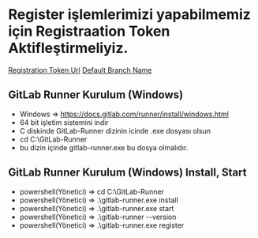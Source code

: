 # Register işlemlerimizi yapabilmemiz için Registraation Token Aktifleştirmeliyiz.
[Registration Token Url](https://gitlab.com/groups/devops3664131/-/settings/ci_cd)
[Default Branch Name](https://gitlab.com/groups/devops3664131/-/settings/repository)

## GitLab Runner Kurulum (Windows)
-  Windows => https://docs.gitlab.com/runner/install/windows.html
-  64 bit işletim sistemini indir
- C diskinde GitLab-Runner dizinin icinde .exe dosyası olsun
- cd C:\GitLab-Runner
- bu dizin içinde gitlab-runner.exe bu dosya olmalıdır.

## GitLab Runner Kurulum (Windows) Install, Start
- powershell(Yönetici) =>   cd C:\GitLab-Runner
- powershell(Yönetici) =>  .\gitlab-runner.exe install
- powershell(Yönetici) =>  .\gitlab-runner.exe start
- powershell(Yönetici) =>  .\gitlab-runner --version
- powershell(Yönetici) =>  .\gitlab-runner.exe register 
